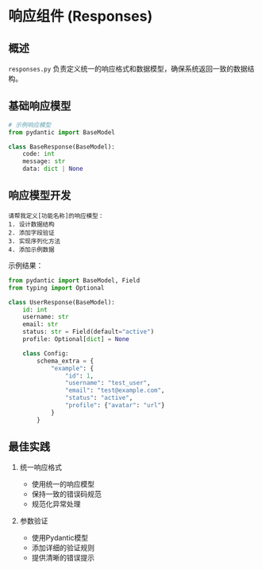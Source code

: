 # 响应组件 (Responses)

## 概述

`responses.py` 负责定义统一的响应格式和数据模型，确保系统返回一致的数据结构。

## 基础响应模型

```python
# 示例响应模型
from pydantic import BaseModel

class BaseResponse(BaseModel):
    code: int
    message: str
    data: dict | None
```

## 响应模型开发

```
请帮我定义[功能名称]的响应模型：
1. 设计数据结构
2. 添加字段验证
3. 实现序列化方法
4. 添加示例数据
```

示例结果：
```python
from pydantic import BaseModel, Field
from typing import Optional

class UserResponse(BaseModel):
    id: int
    username: str
    email: str
    status: str = Field(default="active")
    profile: Optional[dict] = None

    class Config:
        schema_extra = {
            "example": {
                "id": 1,
                "username": "test_user",
                "email": "test@example.com",
                "status": "active",
                "profile": {"avatar": "url"}
            }
        }
```

## 最佳实践

1. 统一响应格式
   - 使用统一的响应模型
   - 保持一致的错误码规范
   - 规范化异常处理

2. 参数验证
   - 使用Pydantic模型
   - 添加详细的验证规则
   - 提供清晰的错误提示
